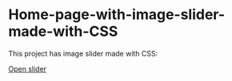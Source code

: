 # Home-page-with-image-slider-made-with-CSS
This project has image slider made with CSS:

[Open slider](https://developer-kingz.github.io/Home-page-with-image-slider-made-with-CSS/Room%20home%20page%20master/)
